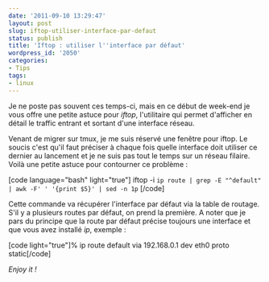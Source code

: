 ```yaml
---
date: '2011-09-10 13:29:47'
layout: post
slug: iftop-utiliser-interface-par-defaut
status: publish
title: 'Iftop : utiliser l''interface par défaut'
wordpress_id: '2050'
categories:
- Tips
tags:
- linux
---
```


Je ne poste pas souvent ces temps-ci, mais en ce début de week-end je vous offre une petite astuce pour _iftop_, l'utilitaire qui permet d'afficher en détail le traffic entrant et sortant d'une interface réseau.




Venant de migrer sur tmux, je me suis réservé une fenêtre pour iftop. Le soucis c'est qu'il faut préciser à chaque fois quelle interface doit utiliser ce dernier au lancement et je ne suis pas tout le temps sur un réseau filaire. Voilà une petite astuce pour contourner ce problème :


[code language="bash" light="true"]
iftop -i `ip route | grep -E "^default" | awk -F' ' '{print $5}' | sed -n 1p`
[/code]


Cette commande va récupérer l'interface par défaut via la table de routage. S'il y a plusieurs routes par défaut, on prend la première. A noter que je pars du principe que la route par défaut précise toujours une interface et que vous avez installé _ip_, exemple :


[code light="true"]% ip route
default via 192.168.0.1 dev eth0  proto static[/code]


_Enjoy it !_
